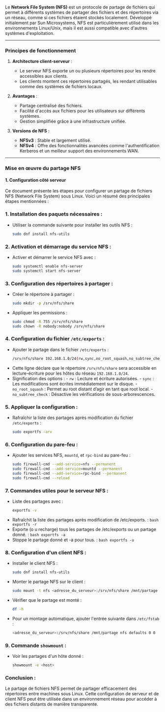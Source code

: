 Le **Network File System (NFS)** est un protocole de partage de fichiers qui permet à différents systèmes de partager des fichiers et des répertoires via un réseau, comme si ces fichiers étaient stockés localement. Développé initialement par Sun Microsystems, NFS est particulièrement utilisé dans les environnements Linux/Unix, mais il est aussi compatible avec d'autres systèmes d'exploitation.

---

### **Principes de fonctionnement**
1. **Architecture client-serveur** :
   - Le serveur NFS exporte un ou plusieurs répertoires pour les rendre accessibles aux clients.
   - Les clients montent ces répertoires partagés, les rendant utilisables comme des systèmes de fichiers locaux.

2. **Avantages** :
   - Partage centralisé des fichiers.
   - Facilité d'accès aux fichiers pour les utilisateurs sur différents systèmes.
   - Gestion simplifiée grâce à une infrastructure unifiée.

3. **Versions de NFS** :
   - **NFSv3** : Stable et largement utilisé.
   - **NFSv4** : Offre des fonctionnalités avancées comme l'authentification Kerberos et un meilleur support des environnements WAN.

---

### **Mise en œuvre du partage NFS**

#### **1. Configuration côté serveur**

Ce document présente les étapes pour configurer un partage de fichiers NFS (Network File System) sous Linux. Voici un résumé des principales étapes mentionnées :


### 1. **Installation des paquets nécessaires** :
   - Utiliser la commande suivante pour installer les outils NFS :
     ```bash
     sudo dnf install nfs-utils
     ```

### 2. **Activation et démarrage du service NFS** :
   - Activer et démarrer le service NFS avec :
     ```bash
     sudo systemctl enable nfs-server 
     sudo systemctl start nfs-server
     ```

### 3. **Configuration des répertoires à partager** :
   - Créer le répertoire à partager :
     ```bash
     sudo mkdir -p /srv/nfs/share
     ```
   - Appliquer les permissions :
     ```bash
     sudo chmod -R 755 /srv/nfs/share
     sudo chown -R nobody:nobody /srv/nfs/share
     ```

### 4. **Configuration du fichier `/etc/exports`** :
   - Ajouter le partage dans le fichier `/etc/exports` :
     ```bash
     /srv/nfs/share 192.168.1.0/24(rw,sync,no_root_squash,no_subtree_check)
     ```
   - Cette ligne déclare que le répertoire `/srv/nfs/share` sera accessible en lecture-écriture pour les hôtes du réseau `192.168.1.0/24`.
   - Signification des options :
    - `rw` : Lecture et écriture autorisées.
    - `sync` : Les modifications sont écrites immédiatement sur le disque.
    - `no_root_squash` : Permet au root distant d’agir en tant que root local.
    - `no_subtree_check` : Désactive les vérifications de sous-arborescences.

### 5. **Appliquer la configuration** :
   - Rafraîchir la liste des partages après modification du fichier `/etc/exports` :
     ```bash
     sudo exportfs -arv
     ```

### 6. **Configuration du pare-feu** :
   - Ajouter les services NFS, `mountd`, et `rpc-bind` au pare-feu :
     ```bash
     sudo firewall-cmd --add-service=nfs --permanent 
     sudo firewall-cmd --add-service=mountd --permanent 
     sudo firewall-cmd --add-service=rpc-bind --permanent 
     sudo firewall-cmd --reload
     ```

### 7. **Commandes utiles pour le serveur NFS** :
   - Liste des partages avec :
     ```bash
     exportfs -v
     ```
   -  Rafraîchit la liste des partages après modification de /etc/exports. :
     ```bash
     exportfs -r
     ```
   -  Exporte (o u recharge) tous les partages de /etc/exports ou un partage donné. :
     ```bash
     exportfs -a
     ```
   -  Stoppe le partage donné et -a pour tous.  :
     ```bash
     exportfs -u
     ```

### 8. **Configuration d'un client NFS** :
   - Installer le client NFS :
     ```bash
     sudo dnf install nfs-utils
     ```
   - Monter le partage NFS sur le client :
     ```bash
     sudo mount -t nfs <adresse_du_serveur>:/srv/nfs/share /mnt/partage
     ```
   - Vérifier que le partage est monté :
     ```bash
     df -h
     ```
   - Pour un montage automatique, ajouter l'entrée suivante dans `/etc/fstab` :
     ```bash
     <adresse_du_serveur>:/srv/nfs/share /mnt/partage nfs defaults 0 0
     ```

### 9. **Commande `showmount`** :
   - Voir les partages d'un hôte donné :
     ```bash
     showmount -e <host>
     ```

### Conclusion :
Le partage de fichiers NFS permet de partager efficacement des répertoires entre machines sous Linux. Cette configuration de serveur et de client NFS peut être utilisée dans un environnement réseau pour accéder à des fichiers distants de manière transparente.
